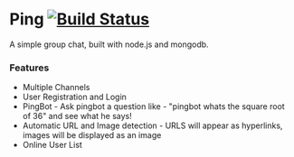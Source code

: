 # Ping [![Build Status](https://travis-ci.org/matthewcodes/ping.svg?branch=master)](https://travis-ci.org/matthewcodes/ping)
A simple group chat, built with node.js and mongodb. 

### Features

* Multiple Channels
* User Registration and Login
* PingBot - Ask pingbot a question like - "pingbot whats the square root of 36" and see what he says!
* Automatic URL and Image detection - URLS will appear as hyperlinks, images will be displayed as an image
* Online User List
